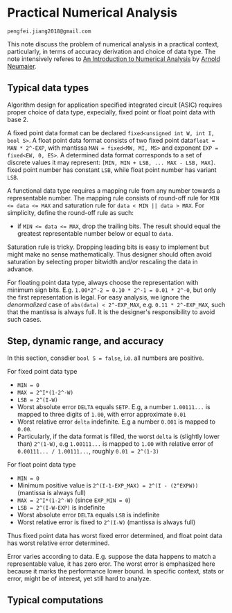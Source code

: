 # Practical Numerical Analysis

`pengfei.jiang2018@gmail.com`

This note discuss the problem of numerical analysis in a practical context, particularly, in terms of accuracy derivation and choice of data type. The note intensively referes to [An Introduction to Numerical Analysis](http://www.nsc.ru/interval/Library/ApplBooks/InNumAnal.pdf) by [Arnold Neumaier](https://www.mat.univie.ac.at/~neum/).

## Typical data types

Algorithm design for application specified integrated circuit (ASIC) requires proper choice of data type, expecially, fixed point or float point data with base 2.

A fixed point data format can be declared `fixed<unsigned int W, int I, bool S>`. A float point data format consists of two fixed point data`float = MAN * 2^-EXP`, with mantissa `MAN = fixed<MW, MI, MS>` and exponent `EXP = fixed<EW, 0, ES>`. A determined data format corresponds to a set of discrete values it may represent: `[MIN, MIN + LSB, ... MAX - LSB, MAX]`. fixed point number has constant `LSB`, while float point number has variant `LSB`.

A functional data type requires a mapping rule from any number towards a representable number. The mapping rule consists of round-off rule for `MIN <= data <= MAX` and saturation rule for `data < MIN || data > MAX`. For simplicity, define the round-off rule as such:

* if `MIN <= data <= MAX`, drop the trailing bits. The result should equal the greatest representable number below or equal to `data`.

Saturation rule is tricky. Dropping leading bits is easy to implement but might make no sense mathematically. Thus designer should often avoid saturation by selecting proper bitwidth and/or rescaling the data in advance.

For floating point data type, always choose the representation with minimum sign bits. E.g. `1.00*2^-2 = 0.10 * 2^-1 = 0.01 * 2^-0`, but only the first representation is legal. For easy analysis, we ignore the *denormalized* case of `abs(data) < 2^-EXP_MAX`, e.g. `0.11 * 2^-EXP_MAX`, such that the mantissa is always full. It is the designer's responsibility to avoid such cases.

## Step, dynamic range, and accuracy

In this section, consdier `bool S = false`, i.e. all numbers are positive.

For fixed point data type
* `MIN = 0`
* `MAX = 2^I*(1-2^-W)`
* `LSB = 2^(I-W)`
* Worst absolute error `DELTA` equals `SETP`. E.g, a number `1.00111...` is mapped to three digits of `1.00`, with error approximate `0.01`
* Worst relative error `delta` indefinite. E.g a number `0.001` is mapped to `0.00`.
* Particularly, if the data format is filled, the worst `delta` is (slightly lower than) `2^(1-W)`, e.g `1.00111...` is mapped to `1.00` with relative error of `0.00111... / 1.00111...`, roughly `0.01 = 2^(1-3)`

For float point data type
* `MIN = 0`
* Minimum positive value is `2^(I-1-EXP_MAX) = 2^(I - (2^EXPW))` (mantissa is always full)
* `MAX = 2^I*(1-2^-W)` (since `EXP_MIN = 0`)
* `LSB = 2^(I-W-EXP)` is indefinite
* Worst absolute error `DELTA` equals `LSB` is indefinite
* Worst relative error is fixed to `2^(I-W)` (mantissa is always full)

Thus fixed point data has worst fixed error determined, and float point data has worst relative error determined.

Error varies according to data. E.g. suppose the data happens to match a representable value, it has zero eror. The worst error is emphasized here because it marks the performance lower bound. In specific context, stats or error, might be of interest, yet still hard to analyze.

## Typical computations




